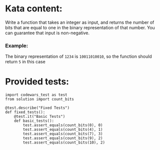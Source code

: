 # Kata content:
Write a function that takes an integer as input, and returns the number of bits that are equal to one in the binary representation of that number. You can guarantee that input is non-negative.  

### Example:
The binary representation of ```1234``` is ```10011010010```, so the function should return ```5``` in this case

# Provided tests:
```Py
import codewars_test as test
from solution import count_bits

@test.describe("Fixed Tests")
def fixed_tests():
    @test.it("Basic Tests")
    def basic_tests():
        test.assert_equals(count_bits(0), 0)
        test.assert_equals(count_bits(4), 1)
        test.assert_equals(count_bits(7), 3)
        test.assert_equals(count_bits(9), 2)
        test.assert_equals(count_bits(10), 2)
```